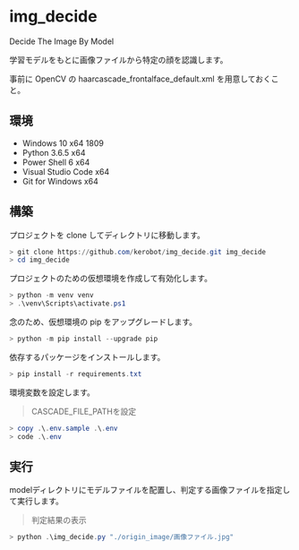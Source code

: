 # img_decide

Decide The Image By Model

学習モデルをもとに画像ファイルから特定の顔を認識します。

事前に OpenCV の haarcascade_frontalface_default.xml を用意しておくこと。

## 環境

* Windows 10 x64 1809
* Python 3.6.5 x64
* Power Shell 6 x64
* Visual Studio Code x64
* Git for Windows x64

## 構築

プロジェクトを clone してディレクトリに移動します。

```powershell
> git clone https://github.com/kerobot/img_decide.git img_decide
> cd img_decide
```

プロジェクトのための仮想環境を作成して有効化します。

```powershell
> python -m venv venv
> .\venv\Scripts\activate.ps1
```

念のため、仮想環境の pip をアップグレードします。

```powershell
> python -m pip install --upgrade pip
```

依存するパッケージをインストールします。

```powershell
> pip install -r requirements.txt
```

環境変数を設定します。

> CASCADE_FILE_PATHを設定

```powershell
> copy .\.env.sample .\.env
> code .\.env
```

## 実行

modelディレクトリにモデルファイルを配置し、判定する画像ファイルを指定して実行します。

> 判定結果の表示

```powershell
> python .\img_decide.py "./origin_image/画像ファイル.jpg"
```
